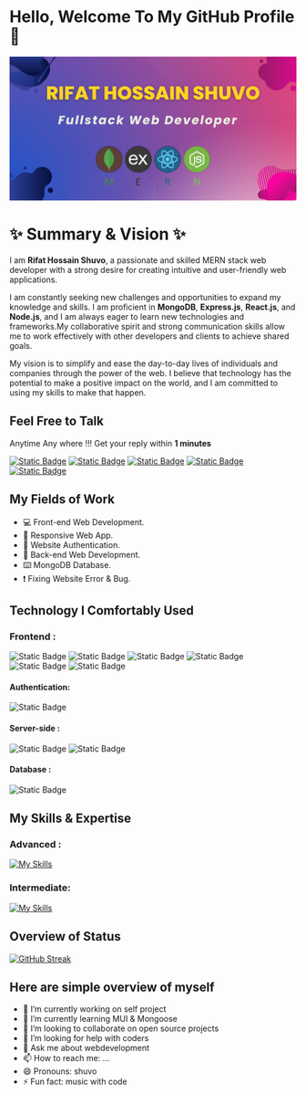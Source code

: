 # Hello, Welcome To My GitHub Profile 👋

![Rifat's GitHub Banner](https://raw.githubusercontent.com/Rifat-Shuvo/Rifat-Shuvo/main/Rifat%20Hossain%20Shuvo_20231209_103552_0000.png)

# ✨ Summary & Vision ✨ 
I am **Rifat Hossain Shuvo**, a passionate and skilled MERN stack web developer with a strong desire for creating intuitive and user-friendly web applications.

I am constantly seeking new challenges and opportunities to expand my knowledge and skills. I am proficient in **MongoDB**, **Express.js**, **React.js**, and **Node.js**, and I am always eager to learn new technologies and frameworks.My collaborative spirit and strong communication skills allow me to work effectively with other developers and clients to achieve shared goals.

My vision is to simplify and ease the day-to-day lives of individuals and companies through the power of the web. I believe that technology has the potential to make a positive impact on the world, and I am committed to using my skills to make that happen.

## Feel Free to Talk
Anytime Any where !!! Get your reply within **1 minutes**

<a href="https://www.linkedin.com/in/md-rifat-hossain-shuvo-b7aa45247">![Static Badge](https://img.shields.io/badge/LinkedIn-blue?style=flat-square&logo=linkedin&logoColor=white)</a>
<a href="mailto:rhshuvo2812@gmail.com">![Static Badge](https://img.shields.io/badge/Gmail-red?style=flat-square&logo=Gmail&logoColor=white)</a>
<a href="tel:+8801725536811">![Static Badge](https://img.shields.io/badge/Whatsapp-2b9117?style=flat-square&logo=whatsapp&logoColor=white)</a>
<a href="#">![Static Badge](https://img.shields.io/badge/twitter-white?style=flat-square&logo=twitter)</a>
<a href="https://www.facebook.com/rifathossainshuvo.hossain">![Static Badge](https://img.shields.io/badge/facebook-blue?style=flat-square&logo=facebook)
</a>

## My Fields of Work
- 💻 Front-end Web Development.
- 📱 Responsive Web App.
- 🔐 Website Authentication.
- 📑 Back-end Web Development.
- ⌨️ MongoDB Database.
- ❗ Fixing Website Error & Bug.

 
## Technology I Comfortably Used
 ### Frontend :
  ![Static Badge](https://img.shields.io/badge/HTML5-f3b092?style=flat-square&logo=html5) ![Static Badge](https://img.shields.io/badge/CSS3-1572B6?style=flat-square&logo=css3) ![Static Badge](https://img.shields.io/badge/JavaScript-f8ee93?style=flat-square&logo=javascript&color=a7a6a1) ![Static Badge](https://img.shields.io/badge/React-1c78f1?style=flat-square&logo=react)  ![Static Badge](https://img.shields.io/badge/tailwindcss-lightblue?style=flat-square&logo=tailwindcss) ![Static Badge](https://img.shields.io/badge/Bootstrap5-7952B3?style=flat-square&logo=bootstrap&logoColor=white)

<!-- 



, CSS3, JavaScript, React JS, Tailwind CSS, Bootstrap -->
#### Authentication: 
![Static Badge](https://img.shields.io/badge/Firebase-%23fff?style=flat-square&logo=firebase&logoColor=%23FFCA28)


<!-- 
Firebase -->
#### Server-side : 
![Static Badge](https://img.shields.io/badge/ExpressJS-black?style=flat-square&logo=express) 
 ![Static Badge](https://img.shields.io/badge/NodeJS-%23339933?style=flat-square&logo=nodedotjs&logoColor=white)


<!-- Express JS, Node JS -->
#### Database : 
![Static Badge](https://img.shields.io/badge/MongoDB-%23339933?style=flat-square&logo=mongodb&logoColor=white)
<!-- 
MongoDB -->

## My Skills & Expertise
### Advanced : 
[![My Skills](https://skillicons.dev/icons?i=html,css,js,react,firebase,express,nodejs,mongodb,tailwind&theme=light&perline=5)](https://skillicons.dev)

### Intermediate:
[![My Skills](https://skillicons.dev/icons?i=next,bootstrap,figma,c,python&theme=light&perline=5)](https://skillicons.dev)

## Overview of Status
<!-- 
[![GitHub Streak](https://github-readme-streak-stats.herokuapp.com?user=Rifat-shuvo&theme=sea)](https://git.io/streak-stats)

[![GitHub Streak](https://github-readme-streak-stats.herokuapp.com?user=Rifat-shuvo&theme=swift)](https://git.io/streak-stats) -->

[![GitHub Streak](https://github-readme-streak-stats.herokuapp.com?user=Rifat-shuvo&theme=sea-dark)](https://git.io/streak-stats)


## Here are simple overview of myself

- 🔭 I’m currently working on self project
- 🌱 I’m currently learning MUI & Mongoose
- 👯 I’m looking to collaborate on open source projects
- 🤔 I’m looking for help with coders
- 💬 Ask me about webdevelopment
- 📫 How to reach me: ...
- 😄 Pronouns: shuvo
- ⚡ Fun fact: music with code
 

